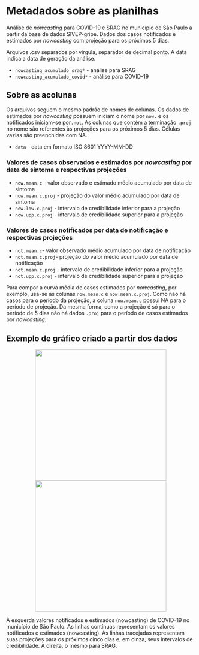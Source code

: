 # Metadados sobre as planilhas

Análise de *nowcasting* para COVID-19 e SRAG no município de São Paulo a partir da base de dados SIVEP-gripe. Dados dos casos notificados e estimados por *nowcasting* com projeção para os próximos 5 dias. 

Arquivos .csv separados por vírgula, separador de decimal ponto. A data indica a data de geração da análise.  

- `nowcasting_acumulado_srag*` - análise para SRAG
- `nowcasting_acumulado_covid*` - análise para COVID-19

## Sobre as acolunas 

Os arquivos seguem o mesmo padrão de nomes de colunas. Os dados de estimados por *nowcasting* possuem iniciam o nome por  `now.` e os notificados iniciam-se por`.not`. As colunas que contém a terminação `.proj` no nome são referentes às projeções para os próximos 5 dias. Células vazias são preenchidas com NA.

- `data` - data em formato ISO 8601 YYYY-MM-DD

### Valores de casos observados e **estimados** por *nowcasting* por data de sintoma e respectivas projeções

- `now.mean.c` - valor observado e estimado médio acumulado por data de sintoma
- `now.mean.c.proj` - projeção do valor médio acumulado por data de sintoma
- `now.low.c.proj` - intervalo de credibilidade inferior para a projeção
- `now.upp.c.proj` - intervalo de credibilidade superior para a projeção

### Valores de casos  **notificados** por data de notificação e respectivas projeções
- `not.mean.c`- valor observado médio acumulado por data de notificação
- `not.mean.c.proj`- projeção do valor médio acumulado por data de notificação
- `not.mean.c.proj` - intervalo de credibilidade inferior para a projeção
- `not.upp.c.proj` - intervalo de credibilidade superior para a projeção

Para compor a curva média de casos estimados por *nowcasting*, por exemplo, usa-se as colunas `now.mean.c` e `now.mean.c.proj`. Como não há casos para o período da projeção, a coluna `now.mean.c` possui NA para o período de projeção. Da mesma forma, como a projeção é só para o período de 5 dias não há dados `.proj` para o período de casos estimados por *nowcasting*.

## Exemplo de gráfico criado a partir dos dados

<p align="center">
  <img src="https://raw.githubusercontent.com/covid19br/covid19br.github.io/grafico_nowcasting/web/municipio_SP/plot.nowcast.cum.covid.sp.svg" width="350">
 <img src="https://raw.githubusercontent.com/covid19br/covid19br.github.io/grafico_nowcasting/web/municipio_SP/plot.nowcast.cum.srag.sp.svg" width="350">
</p>

À esquerda valores notificados e estimados (nowcasting) de COVID-19 no município de São Paulo. As linhas contínuas representam os valores notificados e estimados (nowcasting). As linhas tracejadas representam suas projeções para os próximos cinco dias e, em cinza, seus intervalos de credibilidade. À direita, o mesmo para SRAG.
